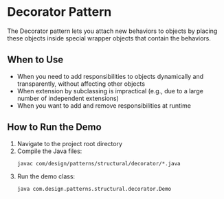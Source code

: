 # Decorator Pattern

The Decorator pattern lets you attach new behaviors to objects by placing these objects inside special wrapper objects that contain the behaviors.

## When to Use
- When you need to add responsibilities to objects dynamically and transparently, without affecting other objects
- When extension by subclassing is impractical (e.g., due to a large number of independent extensions)
- When you want to add and remove responsibilities at runtime

## How to Run the Demo
1. Navigate to the project root directory
2. Compile the Java files:
   ```
   javac com/design/patterns/structural/decorator/*.java
   ```
3. Run the demo class:
   ```
   java com.design.patterns.structural.decorator.Demo
   ```
